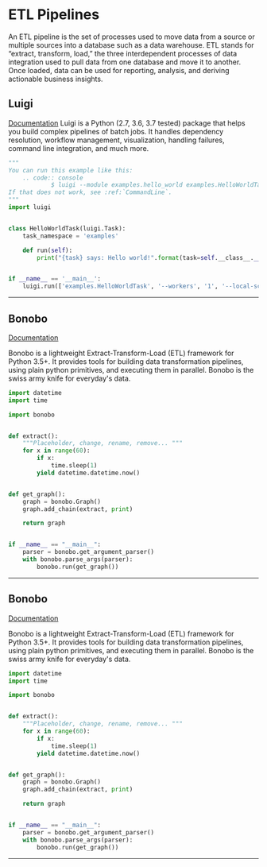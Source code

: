 # ETL Pipelines
An ETL pipeline is the set of processes used to move data from a source or multiple sources into a database such as a data warehouse.
ETL stands for “extract, transform, load,” the three interdependent processes of data integration used to pull data from
one database and move it to another. Once loaded, data can be used for reporting, analysis, and deriving actionable business insights. 

## Luigi
[Documentation]("https://luigi.readthedocs.io/en/stable/")
Luigi is a Python (2.7, 3.6, 3.7 tested) package that helps you build complex pipelines of batch jobs. It handles 
dependency resolution, workflow management, visualization, handling failures, command line integration, and much more.

```python
"""
You can run this example like this:
    .. code:: console
            $ luigi --module examples.hello_world examples.HelloWorldTask --local-scheduler
If that does not work, see :ref:`CommandLine`.
"""
import luigi


class HelloWorldTask(luigi.Task):
    task_namespace = 'examples'

    def run(self):
        print("{task} says: Hello world!".format(task=self.__class__.__name__))


if __name__ == '__main__':
    luigi.run(['examples.HelloWorldTask', '--workers', '1', '--local-scheduler'])
```

___
## Bonobo
[Documentation]("https://www.bonobo-project.org/")

Bonobo is a lightweight Extract-Transform-Load (ETL) framework for Python 3.5+.
It provides tools for building data transformation pipelines, using plain python primitives, and executing them in parallel.
Bonobo is the swiss army knife for everyday's data.

```python
import datetime
import time

import bonobo


def extract():
    """Placeholder, change, rename, remove... """
    for x in range(60):
        if x:
            time.sleep(1)
        yield datetime.datetime.now()


def get_graph():
    graph = bonobo.Graph()
    graph.add_chain(extract, print)

    return graph


if __name__ == "__main__":
    parser = bonobo.get_argument_parser()
    with bonobo.parse_args(parser):
        bonobo.run(get_graph())
```

___
## Bonobo
[Documentation]("https://www.bonobo-project.org/")

Bonobo is a lightweight Extract-Transform-Load (ETL) framework for Python 3.5+.
It provides tools for building data transformation pipelines, using plain python primitives, and executing them in parallel.
Bonobo is the swiss army knife for everyday's data.

```python
import datetime
import time

import bonobo


def extract():
    """Placeholder, change, rename, remove... """
    for x in range(60):
        if x:
            time.sleep(1)
        yield datetime.datetime.now()


def get_graph():
    graph = bonobo.Graph()
    graph.add_chain(extract, print)

    return graph


if __name__ == "__main__":
    parser = bonobo.get_argument_parser()
    with bonobo.parse_args(parser):
        bonobo.run(get_graph())
```

___